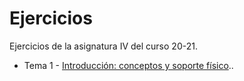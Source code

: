 # Ejercicios

Ejercicios de la asignatura IV del curso 20-21.

- Tema 1 - [Introducción: conceptos y soporte físico](docs/tema1.md)..

